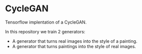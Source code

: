 # CycleGAN

Tensorflow implentation of a CycleGAN.

In this repository we train 2 generators:
- A generator that turns real images into the style of a painting.
- A generator that turns paintings into the style of real images.
